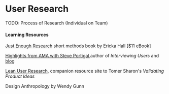 # User Research

TODO: Process of Research \(Individual on Team\)

#### Learning Resources

[Just Enough Research](https://abookapart.com/products/just-enough-research) short methods book by Ericka Hall \[$11 eBook\]

[Highlights from AMA with Steve Portigal ](https://www.portigal.com/highlights-from-my-ask-me-anything-with-what-users-do/)author of _Interviewing Users_ and [blog](http://rosenfeldmedia.com/category/interviewing-users/)

[Lean User Research](http://www.leanresearch.co/), companion resource site to Tomer Sharon's _Validating Product Ideas_

Design Anthropology by Wendy Gunn

